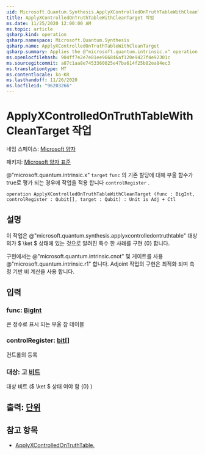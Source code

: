 ```yaml
---
uid: Microsoft.Quantum.Synthesis.ApplyXControlledOnTruthTableWithCleanTarget
title: ApplyXControlledOnTruthTableWithCleanTarget 작업
ms.date: 11/25/2020 12:00:00 AM
ms.topic: article
qsharp.kind: operation
qsharp.namespace: Microsoft.Quantum.Synthesis
qsharp.name: ApplyXControlledOnTruthTableWithCleanTarget
qsharp.summary: Applies the @"microsoft.quantum.intrinsic.x" operation on `target`, if the Boolean function `func` evaluates to true for the classical assignment in `controlRegister`.
ms.openlocfilehash: 904ff7e2e7e81ee966846af120e9427f4e92301c
ms.sourcegitcommit: a87c1aa8e7453360025e47ba614f25b02ea84ec3
ms.translationtype: MT
ms.contentlocale: ko-KR
ms.lasthandoff: 11/26/2020
ms.locfileid: "96203266"
---
```

# <a name="applyxcontrolledontruthtablewithcleantarget-operation"></a>ApplyXControlledOnTruthTableWithCleanTarget 작업

네임 스페이스: [Microsoft 양자](xref:Microsoft.Quantum.Synthesis)

패키지: [Microsoft 양자 표준](https://nuget.org/packages/Microsoft.Quantum.Standard)


@"microsoft.quantum.intrinsic.x" `target` `func` 의 기존 할당에 대해 부울 함수가 true로 평가 되는 경우에 작업을 적용 합니다 `controlRegister` .

```qsharp
operation ApplyXControlledOnTruthTableWithCleanTarget (func : BigInt, controlRegister : Qubit[], target : Qubit) : Unit is Adj + Ctl
```


## <a name="description"></a>설명

이 작업은 @"microsoft.quantum.synthesis.applyxcontrolledontruthtable" 대상의가 $ \ket $ 상태에 있는 것으로 알려진 특수 한 사례를 구현 {0} 합니다.

구현에서는 @"microsoft.quantum.intrinsic.cnot" 및 게이트를 사용 @"microsoft.quantum.intrinsic.r1" 합니다.  Adjoint 작업의 구현은 최적화 되며 측정 기반 비 계산을 사용 합니다.

## <a name="input"></a>입력

### <a name="func--bigint"></a>func: [BigInt](xref:microsoft.quantum.lang-ref.bigint)

큰 정수로 표시 되는 부울 참 테이블


### <a name="controlregister--qubit"></a>controlRegister: [bit](xref:microsoft.quantum.lang-ref.qubit)[]

컨트롤의 등록


### <a name="target--qubit"></a>대상: 고 [비트](xref:microsoft.quantum.lang-ref.qubit)

대상 비트 ($ \ket $ 상태 여야 함 {0} )



## <a name="output--unit"></a>출력: [단위](xref:microsoft.quantum.lang-ref.unit)



## <a name="see-also"></a>참고 항목

- [ApplyXControlledOnTruthTable.](xref:Microsoft.Quantum.Synthesis.ApplyXControlledOnTruthTable)